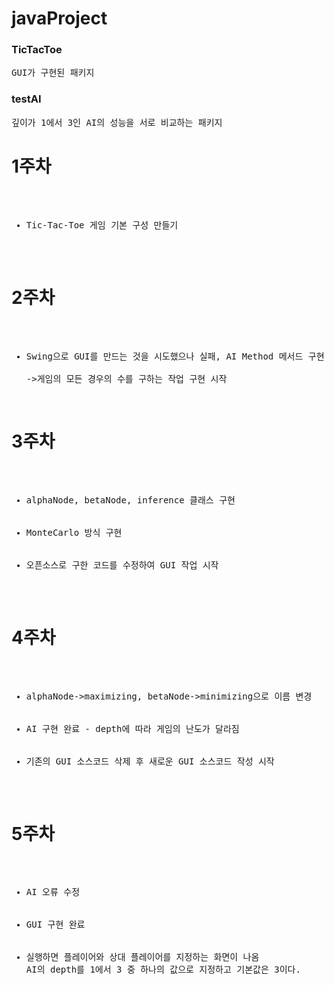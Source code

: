 # javaProject

### TicTacToe
<pre>
GUI가 구현된 패키지
</pre>

### testAI
<pre>
깊이가 1에서 3인 AI의 성능을 서로 비교하는 패키지
</pre>

# 1주차
<pre>
<ul>
  <li>Tic-Tac-Toe 게임 기본 구성 만들기</li>
</ul>
</pre>

# 2주차
<pre>
<ul>
  <li>Swing으로 GUI를 만드는 것을 시도했으나 실패, AI Method 메서드 구현 시작</li>
->게임의 모든 경우의 수를 구하는 작업 구현 시작
</ul>
</pre>

# 3주차
<pre>
<ul>
  <li>alphaNode, betaNode, inference 클래스 구현</li>
  <li>MonteCarlo 방식 구현</li>
  <li>오픈소스로 구한 코드를 수정하여 GUI 작업 시작</li>
</ul>
</pre>

# 4주차
<pre>
<ul>
  <li>alphaNode->maximizing, betaNode->minimizing으로 이름 변경</li>
  <li>AI 구현 완료 - depth에 따라 게임의 난도가 달라짐</li>
  <li>기존의 GUI 소스코드 삭제 후 새로운 GUI 소스코드 작성 시작</li>
</ul>
</pre>

# 5주차
<pre>
<ul>
  <li>AI 오류 수정</li>
  <li>GUI 구현 완료</li>
  <li>실행하면 플레이어와 상대 플레이어를 지정하는 화면이 나옴
AI의 depth를 1에서 3 중 하나의 값으로 지정하고 기본값은 3이다.
  </li>
</ul>
</pre>

